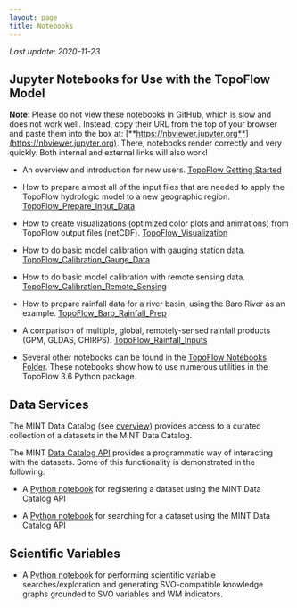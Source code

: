 ```yaml
---
layout: page
title: Notebooks
---
```


*Last update: 2020-11-23*

## Jupyter Notebooks for Use with the TopoFlow Model

**Note**: Please do not view these notebooks in GitHub, which is slow and does not work well.  Instead, copy their URL from the top of your browser and paste them into the box at: [**https://nbviewer.jupyter.org**](https://nbviewer.jupyter.org).  There, notebooks render correctly and very quickly.  Both internal and external links will also work!

 * An overview and introduction for new users.  [TopoFlow Getting Started](https://github.com/peckhams/topoflow36/blob/master/notebooks/TopoFlow_Getting_Started.ipynb)

  * How to prepare almost all of the input files that are needed to apply the TopoFlow hydrologic model to a new geographic region. [TopoFlow_Prepare_Input_Data](https://github.com/peckhams/topoflow36/blob/master/notebooks/TopoFlow_Prepare_Input_Data.ipynb)
  
  * How to create visualizations (optimized color plots and animations) from TopoFlow output files (netCDF). [TopoFlow_Visualization](https://github.com/peckhams/topoflow36/blob/master/notebooks/TopoFlow_Visualization.ipynb)
  
  * How to do basic model calibration with gauging station data. [TopoFlow_Calibration_Gauge_Data](https://github.com/peckhams/topoflow36/blob/master/notebooks/TopoFlow_Calibration_Gauge_Data.ipynb)
  
  * How to do basic model calibration with remote sensing data. [TopoFlow_Calibration_Remote_Sensing](https://github.com/peckhams/topoflow36/blob/master/notebooks/TopoFlow_Calibration_Remote_Sensing.ipynb)
  
  * How to prepare rainfall data for a river basin, using the Baro River as an example. [TopoFlow_Baro_Rainfall_Prep](https://github.com/peckhams/topoflow36/blob/master/notebooks/TopoFlow_Baro_Rainfall_Prep.ipynb)
  
  * A comparison of multiple, global, remotely-sensed rainfall products (GPM, GLDAS, CHIRPS). [TopoFlow_Rainfall_Inputs](https://github.com/peckhams/topoflow36/blob/master/notebooks/TopoFlow_Rainfall_Inputs.ipynb)
  
  * Several other notebooks can be found in the [TopoFlow Notebooks Folder](https://github.com/peckhams/topoflow36/tree/master/notebooks).  These notebooks show how to use numerous utilities in the TopoFlow 3.6 Python package.
  
## Data Services

The MINT Data Catalog (see [overview](https://mintproject.readthedocs.io/en/latest/datacatalog/)) provides access to a curated collection of a datasets in the MINT Data Catalog.

The MINT [Data Catalog API](https://data-catalog.mint.isi.edu/documentation) provides a programmatic way of interacting with the datasets. Some of this functionality is demonstrated in the following:

* A [Python notebook](https://github.com/mintproject/MINT-DataCatalog-Public/blob/master/demo/api_demo.ipynb) for registering a dataset using the MINT Data Catalog API

* A [Python notebook](https://github.com/mintproject/MINT-DataCatalog-Public/blob/master/demo/CHIRPS_browse.ipynb) for searching for a dataset using the MINT Data Catalog API

## Scientific Variables

* A [Python notebook](https://github.com/mariutzica/Scientific-Variable-Exploration-Tools/blob/master/Variable%20Report.ipynb) for performing scientific variable searches/exploration and generating SVO-compatible knowledge graphs grounded to SVO variables and WM indicators.
